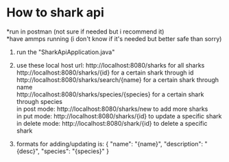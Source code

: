 # How to shark api
*run in postman (not sure if needed but i recommend it) <br />
*have ammps running (i don't know if it's needed but better safe than sorry) <br />

1. run the "SharkApiApplication.java"

2. use these local host url:
http://localhost:8080/sharks for all sharks <br />
http://localhost:8080/sharks/{id} for a certain shark through id <br />
http://localhost:8080/sharks/search/{name} for a certain shark through name <br />
http://localhost:8080/sharks/species/{species} for a certain shark through species <br />
in post mode: http://localhost:8080/sharks/new to add more sharks <br />
in put mode: http://localhost:8080/sharks/{id} to update a specific shark <br />
in delete mode: http://localhost:8080/shark/{id} to delete a specific shark <br />

3. formats for adding/updating is:
{
"name": "{name}",
"description": "{desc}",
"species": "{species}"
}
